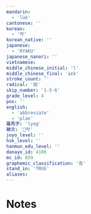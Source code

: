 ```yaml
---
mandarin:
  - 'lüè'
cantonese: ''
korean:
  - '략'
korean_native: ''
japanese:
  - 'RYAKU'
japanese_nanori: ''
vietnamese:
middle_chinese_initial: 'l'
middle_chinese_final: 'ɨɐk'
stroke_count: ''
radical: '田'
skip_number: '1-5-6'
grade_level: 4
pos: ''
english:
  - 'abbreviate'
  - 'plan'
羅馬字: 'lyag'
韓文: '략'
joyo_level: ''
hsk_level: ''
hanmun_edu_level: ''
danayo_id: 4186
mc_id: 859
graphemic_classification: '各'
stand_in: 'TRUE'
aliases:
---
```


# Notes
